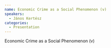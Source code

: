 ```yaml
--- 
name: Economic Crime as a Social Phenomenon (v)
speakers: 
  - János Kertész
categories:
  - Presentation
---
```


Economic Crime as a Social Phenomenon (v)